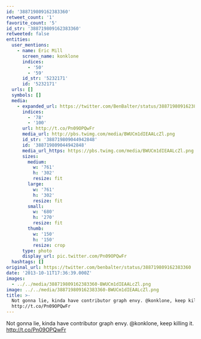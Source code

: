 ```yaml
---
id: '388719809162383360'
retweet_count: '1'
favorite_count: '5'
id_str: '388719809162383360'
retweeted: false
entities:
  user_mentions:
    - name: Eric Mill
      screen_name: konklone
      indices:
        - '50'
        - '59'
      id_str: '5232171'
      id: '5232171'
  urls: []
  symbols: []
  media:
    - expanded_url: https://twitter.com/BenBalter/status/388719809162383360/photo/1
      indices:
        - '78'
        - '100'
      url: http://t.co/Pn09OPQwFr
      media_url: http://pbs.twimg.com/media/BWUCm1dIEAALcZl.png
      id_str: '388719809044942848'
      id: '388719809044942848'
      media_url_https: https://pbs.twimg.com/media/BWUCm1dIEAALcZl.png
      sizes:
        medium:
          w: '761'
          h: '302'
          resize: fit
        large:
          w: '761'
          h: '302'
          resize: fit
        small:
          w: '680'
          h: '270'
          resize: fit
        thumb:
          w: '150'
          h: '150'
          resize: crop
      type: photo
      display_url: pic.twitter.com/Pn09OPQwFr
  hashtags: []
original_url: https://twitter.com/benbalter/status/388719809162383360
date: '2013-10-11T17:36:39.000Z'
images:
  - ../../media/388719809162383360-BWUCm1dIEAALcZl.png
image: ../../media/388719809162383360-BWUCm1dIEAALcZl.png
title: >-
  Not gonna lie, kinda have contributor graph envy. @konklone, keep killing it.
  http://t.co/Pn09OPQwFr
---
```


Not gonna lie, kinda have contributor graph envy. @konklone, keep killing it. http://t.co/Pn09OPQwFr